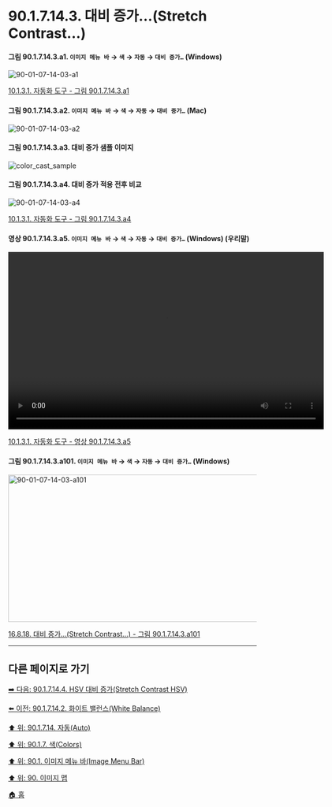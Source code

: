 # 90.1.7.14.3. 대비 증가…(Stretch Contrast…)

<a id="90-01-07-14-03-a1"></a>

#### 그림 90.1.7.14.3.a1. `이미지 메뉴 바` → `색` → `자동` → `대비 증가…` (Windows)
![90-01-07-14-03-a1](https://github.com/wonder13662/gimp/assets/15767104/f7f9e92f-a885-41e0-a503-8a10e3e4d55c)

[10.1.3.1. 자동화 도구 - 그림 90.1.7.14.3.a1](./10-01-03-01-automated_tools.md#90-01-07-14-03-a1)

<a id="90-01-07-14-03-a2"></a>

#### 그림 90.1.7.14.3.a2. `이미지 메뉴 바` → `색` → `자동` → `대비 증가…` (Mac)
![90-01-07-14-03-a2](https://github.com/wonder13662/gimp/assets/15767104/08c7ac64-8763-47dc-8b2d-f8f37031e345)

#### 그림 90.1.7.14.3.a3. 대비 증가 샘플 이미지
![color_cast_sample](https://github.com/wonder13662/gimp/assets/15767104/d03d04bf-4b9b-47ca-afa1-85f7d1820405)

<a id="90-01-07-14-03-a4"></a>

#### 그림 90.1.7.14.3.a4. 대비 증가 적용 전후 비교
![90-01-07-14-03-a4](https://github.com/wonder13662/gimp/assets/15767104/13c1f0b0-67be-4891-9d18-2ee4e77147b4)

[10.1.3.1. 자동화 도구 - 그림 90.1.7.14.3.a4](./10-01-03-01-automated_tools.md#90-01-07-14-03-a4)

<a id="90-01-07-14-03-a5"></a>

#### 영상 90.1.7.14.3.a5. `이미지 메뉴 바` → `색` → `자동` → `대비 증가…` (Windows) (우리말)
<video controls="controls" width="640" height="360" src="https://github.com/wonder13662/gimp/assets/15767104/049288bc-b11d-43ae-8d5e-4c7907f8fcfc"></video>

[10.1.3.1. 자동화 도구 - 영상 90.1.7.14.3.a5](./10-01-03-01-automated_tools.md#90-01-07-14-03-a5)

<a id="90-01-07-14-03-a101"></a>

#### 그림 90.1.7.14.3.a101. `이미지 메뉴 바` → `색` → `자동` → `대비 증가…` (Windows)
<img width="556" height="299" alt="90-01-07-14-03-a101" src="https://github.com/user-attachments/assets/e2af2ec9-c686-4b39-aef0-66b8a38c4ccd" />

[16.8.18. 대비 증가…(Stretch Contrast…) - 그림 90.1.7.14.3.a101](./16-08-18-stretch-contrast.md#90-01-07-14-03-a101)

***

## 다른 페이지로 가기

[➡️ 다음: 90.1.7.14.4. HSV 대비 증가(Stretch Contrast HSV)](./90-01-07-14-04-stretch_contrast_hsv.md)

[⬅️ 이전: 90.1.7.14.2. 화이트 밸런스(White Balance)](./90-01-07-14-02-white_balance.md)

[⬆️ 위: 90.1.7.14. 자동(Auto)](./90-01-07-14-00-auto.md)

[⬆️ 위: 90.1.7. 색(Colors)](./90-01-07-00-colors.md)

[⬆️ 위: 90.1. 이미지 메뉴 바(Image Menu Bar)](./90-01-00-image-menu-bar.md)

[⬆️ 위: 90. 이미지 맵](./90-00-image-map.md)

[🏠 홈](./00-home.md)
